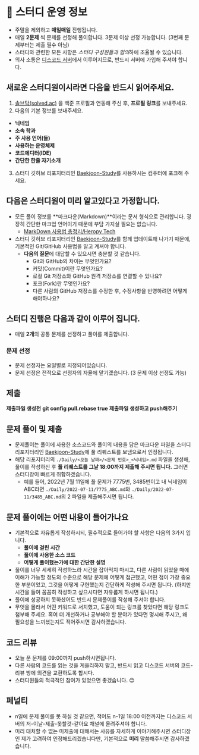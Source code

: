 # 🔔 스터디 운영 정보

- 주말을 제외하고 **매일매일** 진행됩니다.
- 매일 **2문제** 씩 문제를 선정해 풀이합니다. 3문제 이상 선정 가능합니다. (3번째 문제부터는 제출 필수 아님)
- 스터디와 관련한 모든 사항은 *스터디 구성원들과 협의*하에 조율될 수 있습니다.
- 의사 소통은 [디스코드 서버](https://discord.gg/xgce7GZp)에서 이루어지므로, 반드시 서버에 가입해 주셔야 합니다.

## 새로운 스터디원이시라면 다음을 반드시 읽어주세요.


1. [솔브닥(solved.ac)](https://solved.ac) 을 백준 프로필과 연동해 주신 후, **프로필 링크**를 보내주세요.
2. 다음의 기본 정보를 보내주세요. 
  - **닉네임**
  - **소속 학과**
  - **주 사용 언어(들)**
  - **사용하는 운영체제**
  - **코드에디터(IDE)** 
  - **간단한 한줄 자기소개**
3. 스터디 깃허브 리포지터리인 [Baekjoon-Study](https://github.com/nachiketa3299/Baekjoon-Study)를 사용하시는 컴퓨터에 포크해 주세요.

## 다음은 스터디원이 미리 알고있다고 가정합니다.

- 모든 풀이 정보를 **마크다운(Markdown)**이라는 문서 형식으로 관리합니다. 굉장히 간단한 마크업 언어이기 때문에 부담 가지실 필요는 없습니다. 
  - [MarkDown 사용법 총정리/Heropy Tech](https://heropy.blog/2017/09/30/markdown/)
- 스터디 깃허브 리포지터리인 [Baekjoon-Study](https://github.com/nachiketa3299/Baekjoon-Study)를 함께 업데이트해 나가기 때문에, 기본적인 Git/GitHub 사용법을 알고 계셔야 합니다. 
  - **다음의 질문**에 대답할 수 있으시면 충분할 것 같습니다.
    - Git과 GitHub의 차이는 무엇인가요?
    - 커밋(Commit)이란 무엇인가요?
    - 로컬 Git 저장소와 GitHub 원격 저장소를 연결할 수 있나요?
    - 포크(Fork)란 무엇인가요?
    - 다른 사람의 GitHub 저장소를 수정한 후, 수정사항을 반영하려면 어떻게 해야하나요?

## 스터디 진행은 다음과 같이 이루어 집니다.

- 매일 **2개**의 공통 문제를 선정하고 풀이를 제출합니다.

### 문제 선정

- 문제 선정자는 요일별로 지정되어있습니다.
- 문제 선정은 전적으로 선정자의 자율에 맡기겠습니다. (3 문제 이상 선정도 가능)


## 제출
**제출파일 생성전**
**git config pull.rebase true**
**제출파일 생성하고 push해주기**


## 문제 풀이 및 제출

- 문제풀이는 풀이에 사용한 소스코드와 풀이의 내용을 담은 마크다운 파일을 스터디 리포지터리인 [Baekjoon-Study](https://github.com/nachiketa3299/Baekjoon-Study)에 풀 리퀘스트를 보냄으로서 인정됩니다.
- 해당 리포지터리의 `./Daily/<오늘 날짜>/<문제 번호>_<닉네임>.md` 파일을 생성해, 풀이를 작성하신 후 **풀 리퀘스트를 그날 18:00까지 제출해 주시면 됩니다.** 그러면 스터디장이 빠르게 취합하겠습니다.
  - 예를 들어, 2022년 7월 11일에 풀 문제가 7775번, 3485번이고 내 닉네임이 ABC라면 `./Daily/2022-07-11/7775_ABC.md`와 `./Daily/2022-07-11/3485_ABC.md`의 2 파일을 제출해주시면 됩니다.

## 문제 풀이에는 어떤 내용이 들어가나요

- 기본적으로 자유롭게 작성하시되, 필수적으로 들어가야 할 사항은 다음의 3가지 입니다.
  - **풀이에 걸린 시간**
  - **풀이에 사용한 소스 코드**
  - **어떻게 풀이했는가에 대한 간단한 설명**
- 풀이를 너무 세세히 작성하느라 시간을 잡아먹지 마시고, 다른 사람이 읽었을 때에 이해가 가능할 정도의 수준으로 해당 문제에 어떻게 접근했고, 어떤 점이 가장 중요한 부분이었고, 그것을 어떻게 구현했는지 간단하게 작성해 주시면 됩니다. (하지만 시간을 들여 꼼꼼히 작성하고 싶으시다면 자유롭게 하시면 됩니다.)
- 풀이에 성공하지 못하셨어도 반드시 문제풀이를 작성해 주셔야 합니다.
- 무엇을 몰라서 어떤 키워드로 서치했고, 도움이 되는 링크를 찾았다면 해당 링크도 첨부해 주세요. 혹여 더 개선하거나 공부해야 할 분야가 있다면 명시해 주시고, 왜 필요성을 느끼셨는지도 적어주시면 감사하겠습니다.

## 코드 리뷰

- 오늘 푼 문제를 09:00까지 push하시면됩니다.
- 다른 사람의 코드를 읽는 것을 게을리하지 말고, 반드시 읽고 디스코드 서버의 코드-리뷰 방에 의견을 교환하도록 합시다.
- 스터디원들의 적극적인 참여가 있었으면 좋겠습니다. 😊

## 페널티

- n일에 문제 풀이를 못 하실 것 같으면, 적어도 n-1일 18:00 이전까지는 디스코드 서버의 저-이날-제출-못할것-같아요 채널에 올려주셔야 합니다.
- 미리 대처할 수 없는 미제출에 대해서는 사유를 자세하게 이야기해주시면 스터디장인 제가 고려하여 인정해드리겠습니다만, 기본적으로 **미리** 말씀해주시면 감사하겠습니다.

